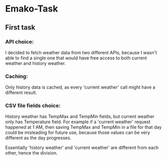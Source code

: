 # Emako-Task

## First task

### API choice:
I decided to fetch weather data from two different APIs, because I wasn't able to find a single one that would have free access to both current weather and history weather.</br>

### Caching:
Only history data is cached, as every 'current weather' call might have a different result.</br>

### CSV file fields choice:
History weather has TempMax and TempMin fields, but current weather only has Temperature field. For example if a 'current weather'
request happened at 1 AM, then saving TempMax and TempMin in a file for that day could be misleading for future use, because those values can be very different as the
day progresses. 

Essentially 'history weather' and 'current weather' are different from each other, hence the division.

